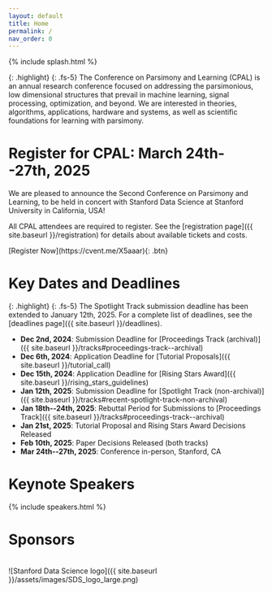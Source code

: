 ```yaml
---
layout: default
title: Home
permalink: /
nav_order: 0
---
```


{% include splash.html %}

{: .highlight}
{: .fs-5}
The Conference on Parsimony and Learning (CPAL) is an annual research
conference focused on addressing the parsimonious, low dimensional structures
that prevail in machine learning, signal processing, optimization, and beyond.
We are interested in theories, algorithms, applications, hardware and systems,
as well as scientific foundations for learning with parsimony. 

<!--
We describe [our]({{ site.baseurl }}/organization_committee) vision for the conference in
more detail [here]({{ site.baseurl }}/vision).
-->

# Register for CPAL: March 24th--27th, 2025

We are pleased to announce the Second Conference on Parsimony and Learning,
to be held in concert with Stanford Data Science at Stanford University in
California, USA!

All CPAL attendees are required to register. See the [registration page]({{
site.baseurl }}/registration) for details about available tickets and costs.
<!-- **The deadline to register has -->
<!-- been extended to December 23rd, 2023.** -->

<span class="fs-6">
[Register Now](https://cvent.me/X5aaar){: .btn}
</span>

# Key Dates and Deadlines

{: .highlight}
{: .fs-5}
The Spotlight Track submission deadline has been extended to January 12th, 2025.
For a complete list of deadlines, see the [deadlines page]({{ site.baseurl }}/deadlines).

- **Dec 2nd, 2024**: Submission Deadline for [Proceedings Track (archival)]({{ site.baseurl }}/tracks#proceedings-track--archival)
- **Dec 6th, 2024**: Application Deadline for [Tutorial Proposals]({{ site.baseurl }}/tutorial_call)
- **Dec 15th, 2024**: Application Deadline for [Rising Stars Award]({{
site.baseurl }}/rising_stars_guidelines)
- **Jan 12th, 2025**: Submission Deadline for [Spotlight Track (non-archival)]({{ site.baseurl }}/tracks#recent-spotlight-track-non-archival)
- **Jan 18th--24th, 2025**: Rebuttal Period for Submissions to [Proceedings Track]({{ site.baseurl }}/tracks#proceedings-track--archival)
- **Jan 21st, 2025**: Tutorial Proposal and Rising Stars Award Decisions Released
- **Feb 10th, 2025**: Paper Decisions Released (both tracks)
- **Mar 24th--27th, 2025**: Conference in-person, Stanford, CA



# Keynote Speakers

<!-- Information on the speakers' planned talks is available [here]({{site.baseurl}}/speakers/#talk-details). -->

{% include speakers.html %}




<!-- {: .highlight} -->
<!-- See the [deadlines page]({{ site.baseurl }}/deadlines) for a complete list of -->
<!-- key dates. -->

<!-- # Register to Attend CPAL 2024 -->
<!---->
<!---->
<!-- All CPAL attendees are required to register. **The deadline to register has -->
<!-- been extended to December 23rd, 2023.** -->
<!---->
<!-- <span class="fs-6"> -->
<!-- [Register Now](https://datascience.hku.hk/cpal-registration){: .btn} -->
<!-- </span> -->


# Sponsors

<br>
![Stanford Data Science logo]({{ site.baseurl }}/assets/images/SDS_logo_large.png)


<!-- {% include sponsors.html %} -->
